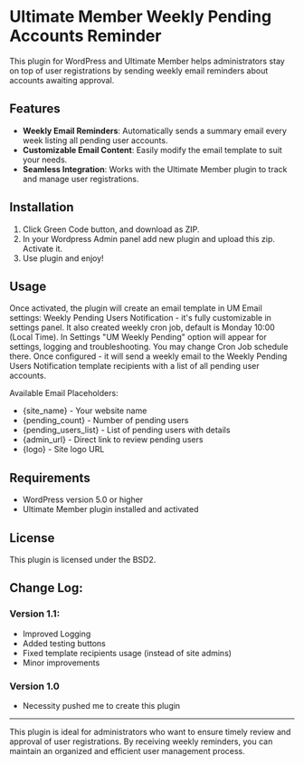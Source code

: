 # Ultimate Member Weekly Pending Accounts Reminder
This plugin for WordPress and Ultimate Member helps administrators stay on top of user registrations by sending weekly email reminders about accounts awaiting approval.

## Features
* **Weekly Email Reminders**: Automatically sends a summary email every week listing all pending user accounts.
* **Customizable Email Content**: Easily modify the email template to suit your needs.
* **Seamless Integration**: Works with the Ultimate Member plugin to track and manage user registrations.

## Installation
1. Click Green Code button, and download as ZIP.
2. In your Wordpress Admin panel add new plugin and upload this zip. Activate it.
3. Use plugin and enjoy!

## Usage
Once activated, the plugin will create an email template in UM Email settings: Weekly Pending Users Notification - it's fully customizable in settings panel. 
It also created weekly cron job, default is Monday 10:00 (Local Time).
In Settings "UM Weekly Pending" option will appear for settings, logging and troubleshooting. You may change Cron Job schedule there.
Once configured - it will send a weekly email to the Weekly Pending Users Notification template recipients with a list of all pending user accounts.

Available Email Placeholders:
* {site_name} - Your website name
* {pending_count} - Number of pending users
* {pending_users_list} - List of pending users with details
* {admin_url} - Direct link to review pending users
* {logo} - Site logo URL


## Requirements
* WordPress version 5.0 or higher
* Ultimate Member plugin installed and activated

## License
This plugin is licensed under the BSD2.

## Change Log:
### Version 1.1:
* Improved Logging
* Added testing buttons
* Fixed template recipients usage (instead of site admins)
* Minor improvements


### Version 1.0
* Necessity pushed me to create this plugin

---

This plugin is ideal for administrators who want to ensure timely review and approval of user registrations. By receiving weekly reminders, you can maintain an organized and efficient user management process.
